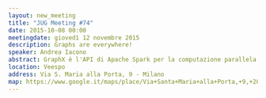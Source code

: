 ```yaml
---
layout: new_meeting
title: "JUG Meeting #74"
date: 2015-10-08 00:00
meetingdate: giovedì 12 novembre 2015
description: Graphs are everywhere!
speaker: Andrea Iacono
abstract: GraphX è l'API di Apache Spark per la computazione parallela di grafi. Questo intervento introdurrà brevemente il concetto di grafo e illustrerà alcuni dei problemi che possono essere modellizzati utilizzandolo. Di seguito verrà presentata l'API GraphX, che verrà poi utilizzata per illustrare la soluzione pratica di un problema.
location: Veespo
address: Via S. Maria alla Porta, 9 - Milano
map: https://www.google.it/maps/place/Via+Santa+Maria+alla+Porta,+9,+20123+Milano/@45.4664129,9.1817829,17z/data=!4m2!3m1!1s0x4786c153a8292d05:0x4c6f0a73c08286b9
---
```

